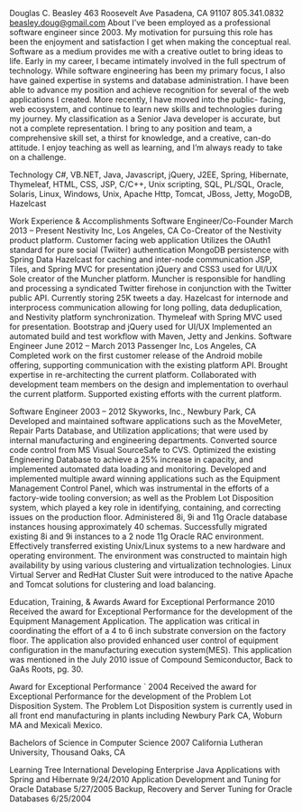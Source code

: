 Douglas C. Beasley
463 Roosevelt Ave
Pasadena, CA 91107
805.341.0832
beasley.doug@gmail.com
About
I’ve been employed as a professional software engineer since 2003.  My motivation for pursuing this role has been the enjoyment and satisfaction I get when making the conceptual real.  Software as a medium provides me with a creative outlet to bring ideas to life. Early in my career, I became intimately involved in the full spectrum of technology.  While software engineering has been my primary focus, I also have gained expertise in systems and database administration.  I have been able to advance my position and achieve recognition for several of the web applications I created.  More recently, I have moved into the public- facing, web ecosystem, and continue to learn new skills and technologies during my journey.  My classification as a Senior Java developer is accurate, but not a complete representation.  I bring to any position and team, a comprehensive skill set, a thirst for knowledge, and a creative, can-do attitude.  I enjoy teaching as well as learning, and I’m always ready to take on a challenge.

Technology
C#, VB.NET, Java, Javascript, jQuery, J2EE, Spring, Hibernate, Thymeleaf,  HTML, CSS, JSP, C/C++, Unix scripting, SQL, PL/SQL, Oracle, Solaris, Linux, Windows, Unix, Apache Http, Tomcat, JBoss, Jetty, MogoDB, Hazelcast

Work Experience & Accomplishments
Software Engineer/Co-Founder March 2013 – Present
Nestivity Inc, Los Angeles, CA
Co-Creator of the Nestivity product platform.
Customer facing web application
Utilizes the OAuth1 standard for pure social (Twiiter) authentication
MongoDB persistence with Spring Data
Hazelcast for caching and inter-node communication
JSP, Tiles, and Spring MVC for presentation
jQuery and CSS3 used for UI/UX
Sole creator of the Muncher platform.
Muncher is responsible for handling and processing a syndicated Twitter firehose in conjunction with the Twitter public API.  Currently storing 25K tweets a day.
Hazelcast for internode and interprocess communication allowing for long polling, data deduplication, and Nestivity platform synchronization.
Thymeleaf with Spring MVC used for presentation.
Bootstrap and jQuery used for UI/UX
Implemented an automated build and test workflow with Maven, Jetty and Jenkins.
Software Engineer June 2012 – March 2013
Passenger Inc, Los Angeles, CA
Completed work on the first customer release of the Android mobile offering, supporting communication with the existing platform API.
Brought expertise in re-architecting the current platform.
Collaborated with development team members on the design and implementation to overhaul the current platform.
Supported existing efforts with the current platform.

Software Engineer 2003 – 2012
Skyworks, Inc., Newbury Park, CA
Developed and maintained software applications such as the MoveMeter, Repair Parts Database, and Utilization applications; that were used by internal manufacturing and engineering departments.
Converted source code control from MS Visual SourceSafe to CVS.
Optimized the existing Engineering Database to achieve a 25% increase in capacity, and implemented automated data loading and monitoring.
Developed and implemented multiple award winning applications such as the Equipment Management Control Panel, which was instrumental in the efforts of a factory-wide tooling conversion; as well as the Problem Lot Disposition system, which played a key role in identifying, containing, and correcting issues on the production floor.
Administered 8i, 9i and 11g Oracle database instances housing approximately 40 schemas. Successfully migrated existing 8i and 9i instances to a 2 node 11g Oracle RAC environment.
Effectively transferred existing Unix/Linux systems to a new hardware and operating environment. The environment was constructed to maintain high availability by using various clustering and virtualization technologies. Linux Virtual Server and RedHat Cluster Suit were introduced to the native Apache and Tomcat solutions for clustering and load balancing.

Education, Training, & Awards
Award for Exceptional Performance 2010
Received the award for Exceptional Performance for the development of the Equipment Management Application. The application was critical in coordinating the effort of a 4 to 6 inch substrate conversion on the factory floor. The application also provided enhanced user control of equipment configuration in the manufacturing execution system(MES).  This application was mentioned in the July 2010 issue of Compound Semiconductor, Back to GaAs Roots, pg. 30.

Award for Exceptional Performance ` 2004
Received the award for Exceptional Performance for the development of the Problem Lot Disposition System. The Problem Lot Disposition system is currently used in all front end manufacturing in plants including Newbury Park CA, Woburn MA and Mexicali Mexico.

Bachelors of Science in Computer Science 2007
California Lutheran University, Thousand Oaks, CA

Learning Tree International
Developing Enterprise Java Applications with Spring and Hibernate 9/24/2010
Application Development and Tuning for Oracle Database 5/27/2005
Backup, Recovery and Server Tuning for Oracle Databases 6/25/2004
